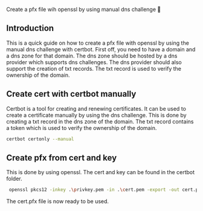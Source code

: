 Create a pfx file wih openssl by using manual dns challenge 🔑

## Introduction

This is a quick guide on how to create a pfx file with openssl by using the manual dns challenge with certbot. First off, you need to have a domain and a dns zone for that domain. The dns zone should be hosted by a dns provider which supports dns challenges. The dns provider should also support the creation of txt records. The txt record is used to verify the ownership of the domain.

## Create cert with certbot manually

Certbot is a tool for creating and renewing certificates. It can be used to create a certificate manually by using the dns challenge. This is done by creating a txt record in the dns zone of the domain. The txt record contains a token which is used to verify the ownership of the domain.

```sh
certbot certonly --manual
```

## Create pfx from cert and key

This is done by using openssl. The cert and key can be found in the certbot folder.

```sh
 openssl pkcs12 -inkey .\privkey.pem -in .\cert.pem -export -out cert.pfx
```

The cert.pfx file is now ready to be used.